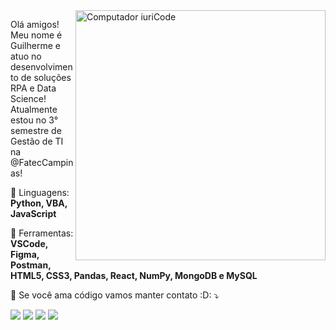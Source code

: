 <img src="https://raw.githubusercontent.com/MicaelliMedeiros/micaellimedeiros/master/image/computer-illustration.png" min-width="400px" max-width="400px" width="400px" align="right" alt="Computador iuriCode">

<p align="left"> 
  Olá amigos!<br>
  Meu nome é Guilherme e atuo no desenvolvimento de soluções RPA e Data Science! <br>
  Atualmente estou no 3° semestre de Gestão de TI na @FatecCampinas!<br>
</p>

<p align="left">
  🦄 Linguagens: <strong>Python, VBA, JavaScript</strong>
</p>

<p align="left">
  💼 Ferramentas: <strong>VSCode, Figma, Postman, HTML5, CSS3, Pandas, React, NumPy, MongoDB e MySQL</strong>
</p>

<p align="left">
  💌 Se você ama código vamos manter contato :D: ⤵️
</p>

<p align="left">
  <a href="#" alt="Gmail">
  <img src="https://img.shields.io/badge/-Gmail-FF0000?style=flat-square&labelColor=FF0000&logo=gmail&logoColor=white&link=mailto:gtmelati@gmail.com?Subject=Ei%20Guilherme%21&Body=Escreva%20aqui%20sua%20mensagem%20de%20contato..." /></a>

  <a href="#" alt="Linkedin">
  <img src="https://img.shields.io/badge/-Linkedin-0e76a8?style=flat-square&logo=Linkedin&logoColor=white&link=https://www.linkedin.com/in/guilherme-torres-melati-6ab69a190/" /></a>

  <a href="#" alt="WhatsApp">
  <img src="https://img.shields.io/badge/-WhatsApp-25d366?style=flat-square&labelColor=25d366&logo=whatsapp&logoColor=white&link=https://api.whatsapp.com/send?phone=5519987596434&text=Ei%20Guilherme%2C%20como%20vai%3F"/></a>

  <a href="#" alt="Instagram">
  <img src="https://img.shields.io/badge/-Instagram-DF0174?style=flat-square&labelColor=DF0174&logo=instagram&logoColor=white&link=https://www.instagram.com/melati.nho/"/></a>
</p>  
